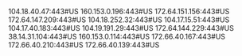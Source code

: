 104.18.40.47:443#US
160.153.0.196:443#US
172.64.151.156:443#US
172.64.147.209:443#US
104.18.252.32:443#US
104.17.15.51:443#US
104.17.40.183:443#US
104.19.191.29:443#US
172.64.144.229:443#US
38.14.31.104:443#US
160.153.0.114:443#US
172.66.40.167:443#US
172.66.40.210:443#US
172.66.40.139:443#US
